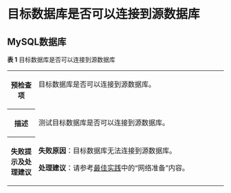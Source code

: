# 目标数据库是否可以连接到源数据库<a name="drs_11_0003"></a>

## MySQL数据库<a name="section9137211710"></a>

**表 1**  目标数据库是否可以连接到源数据库

<a name="table18992111185315"></a>
<table><tbody><tr id="row9831295315"><th class="firstcol" valign="top" width="12.870000000000001%" id="mcps1.2.3.1.1"><p id="p10881216532"><a name="p10881216532"></a><a name="p10881216532"></a><strong id="b14841285317"><a name="b14841285317"></a><a name="b14841285317"></a>预检查项</strong></p>
</th>
<td class="cellrowborder" valign="top" width="87.13%" headers="mcps1.2.3.1.1 "><p id="p13811245319"><a name="p13811245319"></a><a name="p13811245319"></a>目标数据库是否可以连接到源数据库。</p>
</td>
</tr>
<tr id="row1881212115318"><th class="firstcol" valign="top" width="12.870000000000001%" id="mcps1.2.3.2.1"><p id="p108151220534"><a name="p108151220534"></a><a name="p108151220534"></a><strong id="b1081012145313"><a name="b1081012145313"></a><a name="b1081012145313"></a>描述</strong></p>
</th>
<td class="cellrowborder" valign="top" width="87.13%" headers="mcps1.2.3.2.1 "><p id="p38212115312"><a name="p38212115312"></a><a name="p38212115312"></a>测试目标数据库是否可以连接到源数据库。</p>
</td>
</tr>
<tr id="row28141211532"><th class="firstcol" valign="top" width="12.870000000000001%" id="mcps1.2.3.3.1"><p id="p2810122534"><a name="p2810122534"></a><a name="p2810122534"></a><strong id="b781812135310"><a name="b781812135310"></a><a name="b781812135310"></a>失败提示及处理建议</strong></p>
</th>
<td class="cellrowborder" valign="top" width="87.13%" headers="mcps1.2.3.3.1 "><p id="p6289645154817"><a name="p6289645154817"></a><a name="p6289645154817"></a><strong id="b179209420540"><a name="b179209420540"></a><a name="b179209420540"></a>失败原因</strong>：目标数据库无法连接到源数据库。</p>
<p id="p93541954181216"><a name="p93541954181216"></a><a name="p93541954181216"></a><strong id="b132073471196"><a name="b132073471196"></a><a name="b132073471196"></a>处理建议</strong>：请参考<a href="https://support.huaweicloud.com/bestpractice-drs/drs_overview.html" target="_blank" rel="noopener noreferrer">最佳实践</a>中的“网络准备”内容。</p>
</td>
</tr>
</tbody>
</table>

